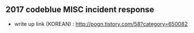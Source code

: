 ## 2017 codeblue MISC incident response ##

- write up link (KOREAN) : http://pogn.tistory.com/58?category=650082
